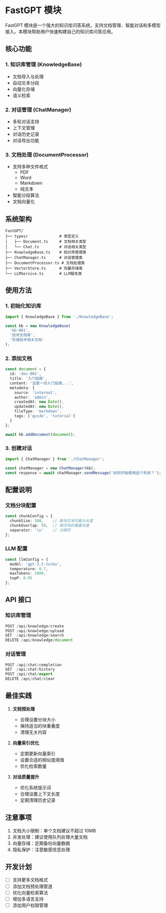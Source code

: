 # FastGPT 模块

FastGPT 模块是一个强大的知识库问答系统，支持文档管理、智能对话和多模型接入。本模块帮助用户快速构建自己的知识库问答应用。

## 核心功能

### 1. 知识库管理 (KnowledgeBase)
- 文档导入与处理
- 自动文本分段
- 向量化存储
- 语义检索

### 2. 对话管理 (ChatManager)
- 多轮对话支持
- 上下文管理
- 对话历史记录
- 对话导出功能

### 3. 文档处理 (DocumentProcessor)
- 支持多种文件格式
  - PDF
  - Word
  - Markdown
  - 纯文本
- 智能分段算法
- 文档向量化

## 系统架构

```
FastGPT/
├── types/              # 类型定义
│   ├── Document.ts     # 文档相关类型
│   └── Chat.ts         # 对话相关类型
├── KnowledgeBase.ts    # 知识库管理类
├── ChatManager.ts      # 对话管理类
├── DocumentProcessor.ts # 文档处理类
├── VectorStore.ts      # 向量存储类
└── LLMService.ts       # LLM服务类
```

## 使用方法

### 1. 初始化知识库

```typescript
import { KnowledgeBase } from './KnowledgeBase';

const kb = new KnowledgeBase(
  'kb-001',
  '技术文档库',
  '存储技术相关文档'
);
```

### 2. 添加文档

```typescript
const document = {
  id: 'doc-001',
  title: '入门指南',
  content: '这是一份入门指南...',
  metadata: {
    source: 'internal',
    author: 'admin',
    createdAt: new Date(),
    updatedAt: new Date(),
    fileType: 'markdown',
    tags: ['guide', 'tutorial']
  }
};

await kb.addDocument(document);
```

### 3. 创建对话

```typescript
import { ChatManager } from './ChatManager';

const chatManager = new ChatManager(kb);
const response = await chatManager.sendMessage('如何开始使用这个系统？');
```

## 配置说明

### 文档分块配置

```typescript
const chunkConfig = {
  chunkSize: 500,    // 每块文本的最大长度
  chunkOverlap: 50,  // 相邻块的重叠长度
  separator: '\n'    // 分隔符
};
```

### LLM 配置

```typescript
const llmConfig = {
  model: 'gpt-3.5-turbo',
  temperature: 0.7,
  maxTokens: 2000,
  topP: 0.95
};
```

## API 接口

### 知识库管理

```typescript
POST /api/knowledge/create
POST /api/knowledge/upload
GET  /api/knowledge/search
DELETE /api/knowledge/document
```

### 对话管理

```typescript
POST /api/chat/completion
GET  /api/chat/history
POST /api/chat/export
DELETE /api/chat/clear
```

## 最佳实践

1. **文档预处理**
   - 合理设置分块大小
   - 保持适当的块重叠度
   - 清理无关内容

2. **向量索引优化**
   - 定期更新向量索引
   - 设置合适的相似度阈值
   - 优化检索数量

3. **对话质量提升**
   - 优化系统提示词
   - 合理设置上下文长度
   - 定期清理历史记录

## 注意事项

1. 文档大小限制：单个文档建议不超过 10MB
2. 并发处理：建议使用队列处理大量文档
3. 向量存储：定期备份向量数据
4. 隐私保护：注意敏感信息处理

## 开发计划

- [ ] 支持更多文档格式
- [ ] 添加文档预处理管道
- [ ] 优化向量检索算法
- [ ] 增加多语言支持
- [ ] 添加用户权限管理 